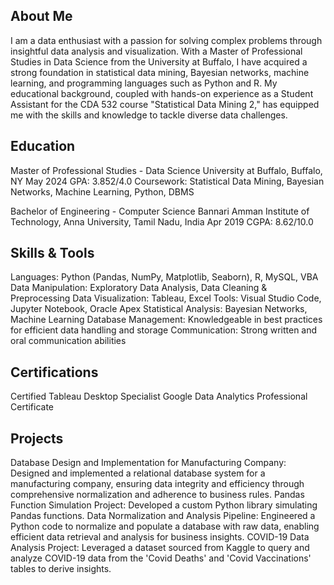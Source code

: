 
## About Me
I am a data enthusiast with a passion for solving complex problems through insightful data analysis and visualization. With a Master of Professional Studies in Data Science from the University at Buffalo, I have acquired a strong foundation in statistical data mining, Bayesian networks, machine learning, and programming languages such as Python and R. My educational background, coupled with hands-on experience as a Student Assistant for the CDA 532 course "Statistical Data Mining 2," has equipped me with the skills and knowledge to tackle diverse data challenges.

## Education
Master of Professional Studies - Data Science
University at Buffalo, Buffalo, NY
May 2024
GPA: 3.852/4.0
Coursework: Statistical Data Mining, Bayesian Networks, Machine Learning, Python, DBMS

Bachelor of Engineering - Computer Science
Bannari Amman Institute of Technology, Anna University, Tamil Nadu, India
Apr 2019
CGPA: 8.62/10.0

## Skills & Tools
Languages: Python (Pandas, NumPy, Matplotlib, Seaborn), R, MySQL, VBA
Data Manipulation: Exploratory Data Analysis, Data Cleaning & Preprocessing
Data Visualization: Tableau, Excel
Tools: Visual Studio Code, Jupyter Notebook, Oracle Apex
Statistical Analysis: Bayesian Networks, Machine Learning
Database Management: Knowledgeable in best practices for efficient data handling and storage
Communication: Strong written and oral communication abilities

## Certifications
Certified Tableau Desktop Specialist
Google Data Analytics Professional Certificate


## Projects
Database Design and Implementation for Manufacturing Company: Designed and implemented a relational database system for a manufacturing company, ensuring data integrity and efficiency through comprehensive normalization and adherence to business rules.
Pandas Function Simulation Project: Developed a custom Python library simulating Pandas functions.
Data Normalization and Analysis Pipeline: Engineered a Python code to normalize and populate a database with raw data, enabling efficient data retrieval and analysis for business insights.
COVID-19 Data Analysis Project: Leveraged a dataset sourced from Kaggle to query and analyze COVID-19 data from the 'Covid Deaths' and 'Covid Vaccinations' tables to derive insights.
